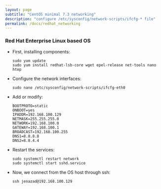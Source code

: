 ```yaml
---
layout: page
subtitle: "CentOS minimal 7.3 networking"
description: "configure /etc/sysconfig/network-scripts/ifcfg-* file"
permalink: /docs/redhat_networking
---
```

### Red Hat Enterprise Linux based OS

* First, installing components:

      sudo yum update
      sudo yum install redhat-lsb-core wget epel-release net-tools nano htop

* Configure the network interfaces:

      sudo nano /etc/sysconfig/network-scripts/ifcfg-eth0

* Add or modify:

      BOOTPROTO=static
      ONBOOT=yes
      IPADDR=192.168.100.129
      NETMASK=255.255.255.0
      NETWORK=192.168.100.0
      GATEWAY=192.168.100.1
      BROADCAST=192.168.100.255
      DNS1=8.8.8.8
      DNS2=8.8.4.4

* Restart the services:

      sudo systemctl restart network
      sudo systemctl start sshd.service

* Now, we connect from the OS host through ssh:

      ssh jenazad@192.168.100.129

